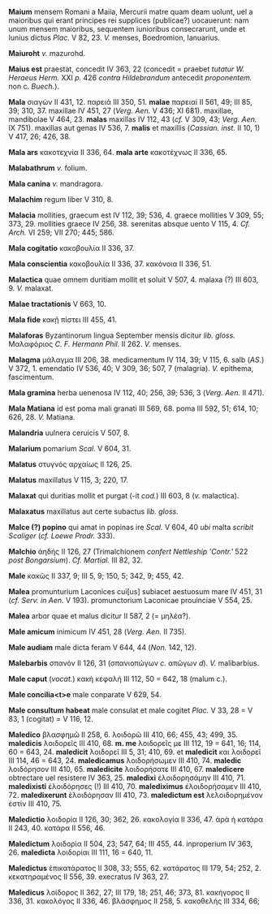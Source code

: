 **Maium** mensem Romani a Maiia, Mercurii matre quam deam uolunt, uel a
maioribus qui erant principes rei supplices (publicae?) uocauerunt: nam
unum mensem maioribus, sequentem iunioribus consecrarunt, unde et Iunius
dictus *Plac.* V 82, 23. *V.* menses, Boedromion, Ianuarius.

**Maiuroht** *v.* mazurohd.

**Maius est** praestat, concedit IV 363, 22 (concedit = praebet *tutatur
W. Heraeus Herm.* XXI *p.* 426 *contra Hildebrandum* antecedit
*proponentem.* non c. *Buech.*).

**Mala** σιαγών II 431, 12. παρειά III 350, 51. **malae** παρειαί II
561, 49; III 85, 39; 310, 37. maxillae IV 451, 27 (*Verg. Aen.* V 436;
XI 681). maxillae, mandibolae V 464, 23. **malas** maxillas IV 112, 43
(*cf.* V 309, 43; *Verg. Aen.* IX 751). maxillas aut genas IV 536, 7.
**malis** et maxillis (*Cassian. inst.* II 10, 1) V 417, 26; 426, 38.

**Mala ars** κακοτεχνία II 336, 64. **mala arte** κακοτέχνως II 336, 65.

**Malabathrum** *v.* folium.

**Mala canina** *v.* mandragora.

**Malachim** regum liber V 310, 8.

**Malacia** mollities, graecum est IV 112, 39; 536, 4. graece mollities
V 309, 55; 373, 29. mollities graece IV 256, 38. serenitas absque uento
V 115, 4. *Cf. Arch.* VI 259; VII 270; 445; 586.

**Mala cogitatio** κακοβουλία II 336, 37.

**Mala conscientia** κακοβουλία II 336, 37. κακόνοια II 336, 51.

**Malactica** quae omnem duritiam mollit et soluit V 507, 4. malaxa (?)
III 603, 9. *V.* malaxat.

**Malae tractationis** V 663, 10.

**Mala fide** κακῇ πίστει III 455, 41.

**Malaforas** Byzantinorum lingua September mensis dicitur *lib. gloss.*
Μαλαφόριος *C. F. Hermann Phil.* II 262. *V.* menses.

**Malagma** μάλαγμα III 206, 38. medicamentum IV 114, 39; V 115, 6. salb
(*AS.*) V 372, 1. emendatio IV 536, 40; V 309, 36; 507, 7 (malagria).
*V.* epithema, fascimentum.

**Mala gramina** herba uenenosa IV 112, 40; 256, 39; 536, 3 (*Verg.*
*Aen.* II 471).

**Mala Matiana** id est poma mali granati III 569, 68. poma III 592, 51;
614, 10; 626, 28. *V.* Matiana.

**Malandria** uulnera ceruicis V 507, 8.

**Malarium** pomarium *Scal.* V 604, 31.

**Malatus** στυγνός αρχαίως II 126, 25.

**Malatus** maxillatus V 115, 3; 220, 17.

**Malaxat** qui duritias mollit et purgat (-it *cod.*) III 603, 8 (*v.*
malactica).

**Malaxatus** maxillatus aut certe subactus *lib. gloss.*

**Malce (?) popino** qui amat in popinas ire *Scal.* V 604, 40 *ubi*
malta *scribit Scaliger* (*cf. Loewe Prodr.* 333).

**Malchio** ἀηδής II 126, 27 (Trimalchionem *confert Nettleship
'Contr.'* 522 *post Bongarsium*). *Cf. Martial.* III 82, 32.

**Male** κακῶς II 337, 9; III 5, 9; 150, 5; 342, 9; 455, 42.

**Malea** promunturium Laconices cui[us] subiacet aestuosum mare IV
451, 31 (*cf. Serv. in Aen.* V 193). promunctorium Laconicae prouinciae
V 554, 25.

**Malea** arbor quae et malus dicitur II 587, 2 (= μηλέα?).

**Male amicum** inimicum IV 451, 28 (*Verg. Aen.* II 735).

**Male audiam** male dicta feram V 644, 44 (*Non.* 142, 12).

**Malebarbis** σπανόν II 126, 31 (σπανιοπώγων *c.* απῶγων *d*). *V.*
malibarbius.

**Male caput** (*vocat.*) κακὴ κεφαλή III 112, 50 = 642, 18 (malum c.).

**Male concilia\<t\>e** male conparate V 629, 54.

**Male consultum habeat** male consulat et male cogitet *Plac.* V 33, 28
= V 83, 1 (cogitat) = V 116, 12.

**Maledico** βλασφημῶ II 258, 6. λοιδορῶ III 410, 66; 455, 43; 499, 35.
**maledicis** λοιδορεῖς III 410, 68. **m. me** λοιδορεῖς με III 112, 19
= 641, 16; 114, 60 = 643, 24. **maledicit** λοιδορεῖ III 5, 31; 410, 69.
et **maledicit** και λοιδορεῖ III 114, 46 = 643, 24. **maledicamus**
λοιδορήσωμεν III 410, 74. **maledic** λοιδόρησον III 410, 65.
**maledicite** λοιδορήσατε III 410, 67. **maledicere** obtrectare uel
resistere IV 363, 25. **maledixi** ἐλοιδορησάμην III 410, 71.
**maledixisti** ἐλοιδόρησες (!) III 410, 70. **malediximus**
ἐλοιδορήσαμεν III 410, 72. **maledixerunt** ἐλοιδόρησαν III 410, 73.
**maledictum est** λελοιδορημένον ἐστίν III 410, 75.

**Maledictio** λοιδορία II 126, 30; 362, 26. κακολογία II 336, 47. ἀρὰ ἡ
κατάρα II 243, 40. κατάρα II 556, 46.

**Maledictum** λοιδορία II 504, 23; 547, 64; III 455, 44. inproperium IV
363, 26. **maledicta** λοιδορίαι III 111, 16 = 640, 11.

**Maledictus** ἐπικατάρατος II 308, 33; 555, 62. κατάρατος III 179, 54;
252, 2. κεκατηραμένος II 556, 39. execratus IV 363, 27.

**Maledicus** λοίδορος II 362, 27; III 179, 18; 251, 46; 373, 81.
κακήγορος II 336, 31. κακολόγος II 336, 46. βλάσφημος II 258, 5.
κακοθελής III 334, 66;
